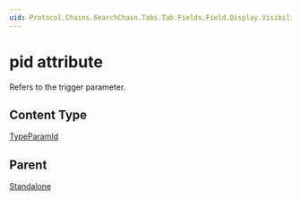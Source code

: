 ```yaml
---
uid: Protocol.Chains.SearchChain.Tabs.Tab.Fields.Field.Display.Visibility.Standalone-pid
---
```


# pid attribute

Refers to the trigger parameter.

## Content Type

[TypeParamId](xref:Protocol-TypeParamId)

## Parent

[Standalone](xref:Protocol.Chains.SearchChain.Tabs.Tab.Fields.Field.Display.Visibility.Standalone)
